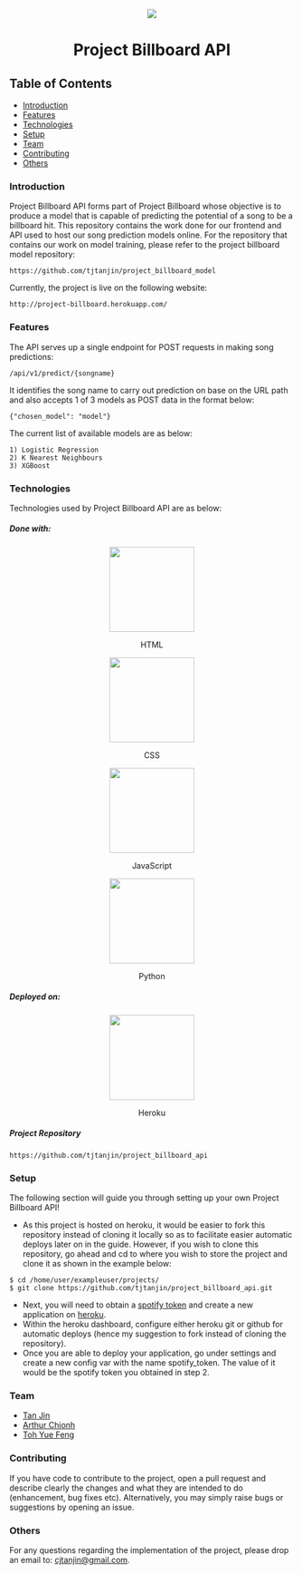 <p align="center">
  <img src="https://i.imgur.com/156crxI.gif" />
  <h1 align="center">Project Billboard API</h1>
</p>

## Table of Contents
* [Introduction](#introduction)
* [Features](#features)
* [Technologies](#technologies)
* [Setup](#setup)
* [Team](#team)
* [Contributing](#contributing)
* [Others](#others)

### Introduction
Project Billboard API forms part of Project Billboard whose objective is to produce a model that is capable of predicting the potential of a song to be a billboard hit. This repository contains the work done for our frontend and API used to host our song prediction models online. For the repository that contains our work on model training, please refer to the project billboard model repository:
```
https://github.com/tjtanjin/project_billboard_model
```
Currently, the project is live on the following website:
```
http://project-billboard.herokuapp.com/
```

### Features
The API serves up a single endpoint for POST requests in making song predictions:
```
/api/v1/predict/{songname}
```
It identifies the song name to carry out prediction on base on the URL path and also accepts 1 of 3 models as POST data in the format below:
```
{"chosen_model": "model"}
```
The current list of available models are as below:
```
1) Logistic Regression
2) K Nearest Neighbours
3) XGBoost
```
### Technologies
Technologies used by Project Billboard API are as below:
##### Done with:

<p align="center">
  <img height="150" width="150" src="https://i.imgur.com/lXu9kox.png"/>
</p>
<p align="center">
HTML
</p>
<p align="center">
  <img height="150" width="150" src="https://i.imgur.com/SQKE9WW.png"/>
</p>
<p align="center">
CSS
</p>
<p align="center">
  <img height="150" width="150" src="https://i.imgur.com/1D3AoId.png"/>
</p>
<p align="center">
JavaScript
</p>
<p align="center">
  <img height="150" width="150" src="https://logos-download.com/wp-content/uploads/2016/10/Python_logo_icon.png"/>
</p>
<p align="center">
Python
</p>

##### Deployed on:
<p align="center">
  <img height="150" width="150" src="https://img.icons8.com/color/240/000000/heroku.png" />
</p>
<p align="center">
Heroku
</p>

##### Project Repository
```
https://github.com/tjtanjin/project_billboard_api
```

### Setup
The following section will guide you through setting up your own Project Billboard API!
* As this project is hosted on heroku, it would be easier to fork this repository instead of cloning it locally so as to facilitate easier automatic deploys later on in the guide. However, if you wish to clone this repository, go ahead and cd to where you wish to store the project and clone it as shown in the example below:
```
$ cd /home/user/exampleuser/projects/
$ git clone https://github.com/tjtanjin/project_billboard_api.git
```
* Next, you will need to obtain a [spotify token](https://developer.spotify.com/documentation/general/guides/authorization-guide/) and create a new application on [heroku](https://dashboard.heroku.com/).
* Within the heroku dashboard, configure either heroku git or github for automatic deploys (hence my suggestion to fork instead of cloning the repository).
* Once you are able to deploy your application, go under settings and create a new config var with the name spotify_token. The value of it would be the spotify token you obtained in step 2.

### Team
* [Tan Jin](https://github.com/tjtanjin)
* [Arthur Chionh](https://github.com/artc95/)
* [Toh Yue Feng](https://github.com/m3thx6)

### Contributing
If you have code to contribute to the project, open a pull request and describe clearly the changes and what they are intended to do (enhancement, bug fixes etc). Alternatively, you may simply raise bugs or suggestions by opening an issue.

### Others
For any questions regarding the implementation of the project, please drop an email to: cjtanjin@gmail.com.
